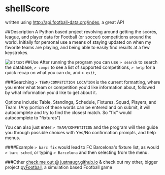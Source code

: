 # shellScore
written using http://api.football-data.org/index, a great API

##Description
A Python based project revolving around getting the scores, league, and player data for Football (or soccer) competitions around the world. Initially for personal use a means of staying updated on when my favorite teams are playing, and being able to easily find results at a few keystrokes.


![alt text](http://i.imgur.com/61JZT3D.gif "shellScore Demo by Justin Auger")
##Use
After running the program you can use `> search` to search the database, `> comps` to see a list of supported competitions, `> help` for a quick recap on what you can do, and `> exit`,


###Searching
`> TEAM/COMPETITION LOCATION` is the current formatting, where you enter what team or competition you'd like information about, followed by what information you'd like to get about it. 

Options include: Table, Standings, Schedule, Fixtures, Squad, Players, and Team. (Any portion of these words can be entered and on submit, it will autocomplete and try to find the closest match. So "fix" would autocomplete to "fixtures")

You can also just enter `> TEAM/COMPETITION` and the program will then guide you through possible choices with Yes/No confirmation prompts, and help menus.

####Example
`> barc fix` would lead to FC Barcelona's fixture list, as would `> barc sched`, or typing `> Barcelona` and then selecting from the menu.


###Other
[check me out @ justnaugr.github.io](http://justnaugr.github.io) & check out my other, bigger project [pyFootball](https://github.com/JustnAugr/pyFootball), a simulation based Football game
